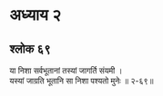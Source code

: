 # अध्याय २

## श्लोक ६९

या निशा सर्वभूतानां तस्यां जागर्ति संयमी ।<br>यस्यां जाग्रति भूतानि सा निशा पश्यतो मुनेः ॥ २-६९॥<br><br>

